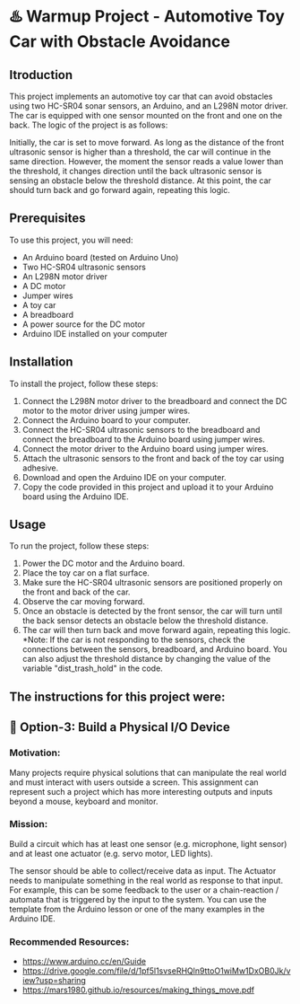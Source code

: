 # ♨️ Warmup Project - Automotive Toy Car with Obstacle Avoidance

## Itroduction
This project implements an automotive toy car that can avoid obstacles using two HC-SR04 sonar sensors, an Arduino, and an L298N motor driver. The car is equipped with one sensor mounted on the front and one on the back. The logic of the project is as follows:

Initially, the car is set to move forward. As long as the distance of the front ultrasonic sensor is higher than a threshold, the car will continue in the same direction. However, the moment the sensor reads a value lower than the threshold, it changes direction until the back ultrasonic sensor is sensing an obstacle below the threshold distance. At this point, the car should turn back and go forward again, repeating this logic.

## Prerequisites
To use this project, you will need:

- An Arduino board (tested on Arduino Uno)
- Two HC-SR04 ultrasonic sensors
- An L298N motor driver
- A DC motor
- Jumper wires
- A toy car
- A breadboard
- A power source for the DC motor
- Arduino IDE installed on your computer


## Installation
To install the project, follow these steps:

1. Connect the L298N motor driver to the breadboard and connect the DC motor to the motor driver using jumper wires.
2. Connect the Arduino board to your computer.
3. Connect the HC-SR04 ultrasonic sensors to the breadboard and connect the breadboard to the Arduino board using jumper wires.
4. Connect the motor driver to the Arduino board using jumper wires.
5. Attach the ultrasonic sensors to the front and back of the toy car using adhesive.
6. Download and open the Arduino IDE on your computer.
7. Copy the code provided in this project and upload it to your Arduino board using the Arduino IDE.


## Usage
To run the project, follow these steps:

1. Power the DC motor and the Arduino board.
2. Place the toy car on a flat surface.
3. Make sure the HC-SR04 ultrasonic sensors are positioned properly on the front and back of the car.
4. Observe the car moving forward.
5. Once an obstacle is detected by the front sensor, the car will turn until the back sensor detects an obstacle below the threshold distance.
6. The car will then turn back and move forward again, repeating this logic.
*Note: If the car is not responding to the sensors, check the connections between the sensors, breadboard, and Arduino board. You can also adjust the threshold distance by changing the value of the variable "dist_trash_hold" in the code.


## The instructions for this project were:
## 🤖 Option-3: Build a Physical I/O Device
### Motivation:
Many projects require physical solutions that can manipulate the real world and must interact with users outside a screen. This assignment can represent such a project which has more interesting outputs and inputs beyond a mouse, keyboard and monitor.
### Mission:
Build a circuit which has at least one sensor (e.g. microphone, light sensor) and at least one actuator (e.g. servo motor, LED lights).

The sensor should be able to collect/receive data as input. The Actuator needs to manipulate something in the real world as response to that input. For example, this can be some feedback to the user or a chain-reaction / automata that is triggered by the input to the system. You can use the template from the Arduino lesson or one of the many examples in the Arduino IDE.
### Recommended Resources:
* https://www.arduino.cc/en/Guide 
* https://drive.google.com/file/d/1pf5l1svseRHQln9ttoO1wiMw1DxOB0Jk/view?usp=sharing 
* https://mars1980.github.io/resources/making_things_move.pdf 

